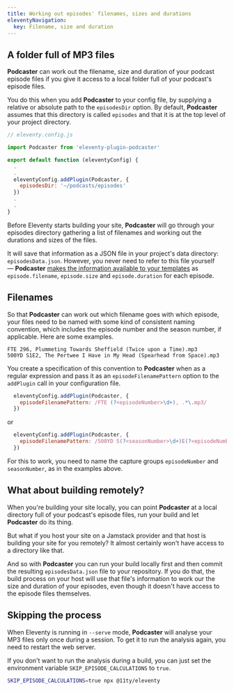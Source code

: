 ```yaml
---
title: Working out episodes' filenames, sizes and durations
eleventyNavigation:
  key: Filename, size and duration
---
```

## A folder full of MP3 files

**Podcaster** can work out the filename, size and duration of your podcast episode files if you give it access to a local folder full of your podcast's episode files.

You do this when you add **Podcaster** to your config file, by supplying a relative or absolute path to the `episodesDir` option. By default, **Podcaster** assumes that this directory is called `episodes` and that it is at the top level of your project directory.

```js
// eleventy.config.js

import Podcaster from 'eleventy-plugin-podcaster'

export default function (eleventyConfig) {
  .
  .
  eleventyConfig.addPlugin(Podcaster, {
    episodesDir: '~/podcasts/episodes'
  })
  .
  .
}
```

Before Eleventy starts building your site, **Podcaster** will go through your episodes directory gathering a list of filenames and working out the durations and sizes of the files.

It will save that information as a JSON file in your project's data directory: `episodesData.json`. However, you never need to refer to this file yourself — **Podcaster** [makes the information available to your templates](information-in-templates.md) as `episode.filename`, `episode.size` and `episode.duration` for each episode.

## Filenames

So that **Podcaster** can work out which filename goes with which episode, your files need to be named with some kind of consistent naming convention, which includes the episode number and the season number, if applicable. Here are some examples.

```text
FTE 296, Plummeting Towards Sheffield (Twice upon a Time).mp3 
500YD S1E2, The Pertwee I Have in My Head (Spearhead from Space).mp3
```

You create a specification of this convention to **Podcaster** when as a regular expression and pass it as an `episodeFilenamePattern` option to the `addPlugin` call in your configuration file.

```js
  eleventyConfig.addPlugin(Podcaster, {
    episodeFilenamePattern: /FTE (?<episodeNumber>\d+), .*\.mp3/
  })
```

or

```js
  eleventyConfig.addPlugin(Podcaster, {
    episodeFilenamePattern: /500YD S(?<seasonNumber>\d+)E(?<episodeNumber>\d+), .*\.mp3/
  })
```

For this to work, you need to name the capture groups `episodeNumber` and `seasonNumber`, as in the examples above.

## What about building remotely?

When you're building your site locally, you can point **Podcaster** at a local directory full of your podcast's episode files, run your build and let **Podcaster** do its thing.

But what if you host your site on a Jamstack provider and that host is building your site for you remotely? It almost certainly won't have access to a directory like that.

And so with **Podcaster** you can run your build locally first and then commit the resulting `episodesData.json` file to your repository. If you do that, the build process on your host will use that file's information to work our the size and duration of your episodes, even though it doesn't have access to the episode files themselves.

## Skipping the process

When Eleventy is running in `--serve` mode, **Podcaster** will analyse your MP3 files only once during a session. To get it to run the analysis again, you need to restart the web server.

If you don't want to run the analysis during a build, you can just set the environment variable `SKIP_EPISODE_CALCULATIONS` to `true`.

```sh
SKIP_EPISODE_CALCULATIONS=true npx @11ty/eleventy
```
